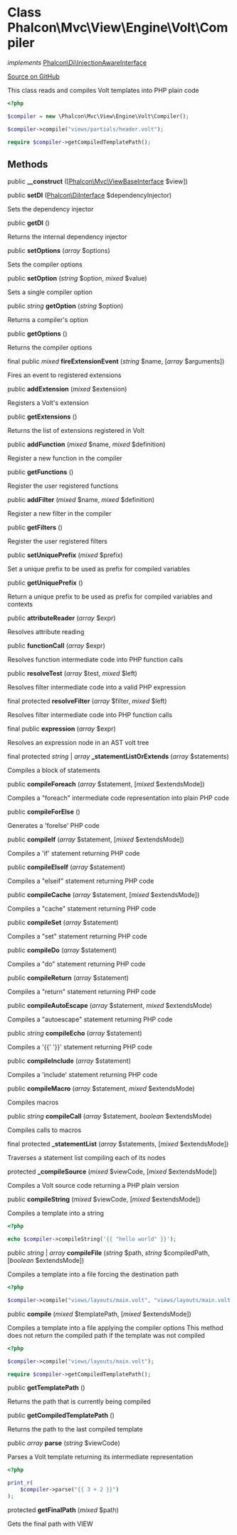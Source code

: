 # Class **Phalcon\\Mvc\\View\\Engine\\Volt\\Compiler**

*implements* [Phalcon\Di\InjectionAwareInterface](/en/3.1.2/api/Phalcon_Di_InjectionAwareInterface)

<a href="https://github.com/phalcon/cphalcon/blob/master/phalcon/mvc/view/engine/volt/compiler.zep" class="btn btn-default btn-sm">Source on GitHub</a>

This class reads and compiles Volt templates into PHP plain code

```php
<?php

$compiler = new \Phalcon\Mvc\View\Engine\Volt\Compiler();

$compiler->compile("views/partials/header.volt");

require $compiler->getCompiledTemplatePath();

```

## Methods

public **__construct** ([[Phalcon\Mvc\ViewBaseInterface](/en/3.1.2/api/Phalcon_Mvc_ViewBaseInterface) $view])

public **setDI** ([Phalcon\DiInterface](/en/3.1.2/api/Phalcon_DiInterface) $dependencyInjector)

Sets the dependency injector

public **getDI** ()

Returns the internal dependency injector

public **setOptions** (*array* $options)

Sets the compiler options

public **setOption** (*string* $option, *mixed* $value)

Sets a single compiler option

public *string* **getOption** (*string* $option)

Returns a compiler's option

public **getOptions** ()

Returns the compiler options

final public *mixed* **fireExtensionEvent** (*string* $name, [*array* $arguments])

Fires an event to registered extensions

public **addExtension** (*mixed* $extension)

Registers a Volt's extension

public **getExtensions** ()

Returns the list of extensions registered in Volt

public **addFunction** (*mixed* $name, *mixed* $definition)

Register a new function in the compiler

public **getFunctions** ()

Register the user registered functions

public **addFilter** (*mixed* $name, *mixed* $definition)

Register a new filter in the compiler

public **getFilters** ()

Register the user registered filters

public **setUniquePrefix** (*mixed* $prefix)

Set a unique prefix to be used as prefix for compiled variables

public **getUniquePrefix** ()

Return a unique prefix to be used as prefix for compiled variables and contexts

public **attributeReader** (*array* $expr)

Resolves attribute reading

public **functionCall** (*array* $expr)

Resolves function intermediate code into PHP function calls

public **resolveTest** (*array* $test, *mixed* $left)

Resolves filter intermediate code into a valid PHP expression

final protected **resolveFilter** (*array* $filter, *mixed* $left)

Resolves filter intermediate code into PHP function calls

final public **expression** (*array* $expr)

Resolves an expression node in an AST volt tree

final protected *string* | *array* **_statementListOrExtends** (*array* $statements)

Compiles a block of statements

public **compileForeach** (*array* $statement, [*mixed* $extendsMode])

Compiles a "foreach" intermediate code representation into plain PHP code

public **compileForElse** ()

Generates a 'forelse' PHP code

public **compileIf** (*array* $statement, [*mixed* $extendsMode])

Compiles a 'if' statement returning PHP code

public **compileElseIf** (*array* $statement)

Compiles a "elseif" statement returning PHP code

public **compileCache** (*array* $statement, [*mixed* $extendsMode])

Compiles a "cache" statement returning PHP code

public **compileSet** (*array* $statement)

Compiles a "set" statement returning PHP code

public **compileDo** (*array* $statement)

Compiles a "do" statement returning PHP code

public **compileReturn** (*array* $statement)

Compiles a "return" statement returning PHP code

public **compileAutoEscape** (*array* $statement, *mixed* $extendsMode)

Compiles a "autoescape" statement returning PHP code

public *string* **compileEcho** (*array* $statement)

Compiles a '{{' '}}' statement returning PHP code

public **compileInclude** (*array* $statement)

Compiles a 'include' statement returning PHP code

public **compileMacro** (*array* $statement, *mixed* $extendsMode)

Compiles macros

public *string* **compileCall** (*array* $statement, *boolean* $extendsMode)

Compiles calls to macros

final protected **_statementList** (*array* $statements, [*mixed* $extendsMode])

Traverses a statement list compiling each of its nodes

protected **_compileSource** (*mixed* $viewCode, [*mixed* $extendsMode])

Compiles a Volt source code returning a PHP plain version

public **compileString** (*mixed* $viewCode, [*mixed* $extendsMode])

Compiles a template into a string

```php
<?php

echo $compiler->compileString('{{ "hello world" }}');

```

public *string* | *array* **compileFile** (*string* $path, *string* $compiledPath, [*boolean* $extendsMode])

Compiles a template into a file forcing the destination path

```php
<?php

$compiler->compile("views/layouts/main.volt", "views/layouts/main.volt.php");

```

public **compile** (*mixed* $templatePath, [*mixed* $extendsMode])

Compiles a template into a file applying the compiler options This method does not return the compiled path if the template was not compiled

```php
<?php

$compiler->compile("views/layouts/main.volt");

require $compiler->getCompiledTemplatePath();

```

public **getTemplatePath** ()

Returns the path that is currently being compiled

public **getCompiledTemplatePath** ()

Returns the path to the last compiled template

public *array* **parse** (*string* $viewCode)

Parses a Volt template returning its intermediate representation

```php
<?php

print_r(
    $compiler->parse("{{ 3 + 2 }}")
);

```

protected **getFinalPath** (*mixed* $path)

Gets the final path with VIEW
